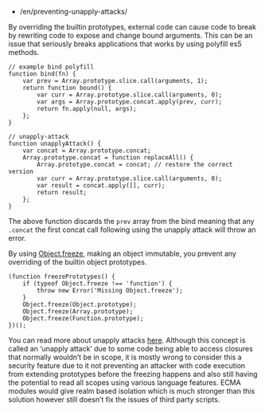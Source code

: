 -   /en/preventing-unapply-attacks/

By overriding the builtin prototypes, external code can cause code to break by rewriting code to expose and change bound arguments. This can be an issue that seriously breaks applications that works by using polyfill es5 methods.

    // example bind polyfill
    function bind(fn) {
        var prev = Array.prototype.slice.call(arguments, 1);
        return function bound() {
            var curr = Array.prototype.slice.call(arguments, 0);
            var args = Array.prototype.concat.apply(prev, curr);
            return fn.apply(null, args);
        };
    }

    // unapply-attack
    function unapplyAttack() {
        var concat = Array.prototype.concat;
        Array.prototype.concat = function replaceAll() {
            Array.prototype.concat = concat; // restore the correct version
            var curr = Array.prototype.slice.call(arguments, 0);
            var result = concat.apply([], curr);
            return result;
        };
    }

The above function discards the `prev` array from the bind meaning that any `.concat` the first concat call following using the unapply attack will throw an error.

By using [Object.freeze](https://developer.mozilla.org/en-US/docs/Web/JavaScript/Reference/Global_Objects/Object/freeze), making an object immutable, you prevent any overriding of the builtin object prototypes.

    (function freezePrototypes() {
        if (typeof Object.freeze !== 'function') {
            throw new Error('Missing Object.freeze');
        }
        Object.freeze(Object.prototype);
        Object.freeze(Array.prototype);
        Object.freeze(Function.prototype);
    })();

You can read more about unapply attacks [here](https://glebbahmutov.com/blog/unapply-attack/). Although this concept is called an ‘unapply attack’ due to some code being able to access closures that normally wouldn’t be in scope, it is mostly wrong to consider this a security feature due to it not preventing an attacker with code execution from extending prototypes before the freezing happens and also still having the potential to read all scopes using various language features. ECMA modules would give realm based isolation which is much stronger than this solution however still doesn’t fix the issues of third party scripts.
